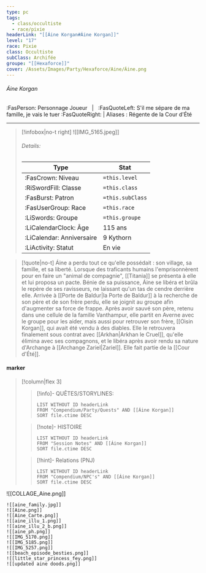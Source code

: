 ```yaml
---
type: pc
tags:
  - class/occultiste
  - race/pixie
headerLink: "[[Áine Korgan#Áine Korgan]]"
level: "17"
race: Pixie
class: Occultiste
subClass: Archifée
groupe: "[[Hexaforce]]"
cover: /Assets/Images/Party/Hexaforce/Aine/Áine.png
---
```


###### Áine Korgan
:FasPerson: Personnage Joueur &nbsp; | &nbsp; :FasQuoteLeft: S'il me sépare de ma famille, je vais le tuer :FasQuoteRight: | Aliases :  Régente de la Cour d'Été
___
> [!infobox|no-t right]
>![[IMG_5165.jpeg]]
> ###### Details:
> | Type | Stat |
> | ---- | ---- |
> | :FasCrown: Niveau   | `=this.level` |
> | :RiSwordFill: Classe |  `=this.class`|
> | :FasBurst: Patron |  `=this.subClass`|
> |  :FasUserGroup: Race |  `=this.race`|
> |  :LiSwords: Groupe |  `=this.groupe`|
> |  :LiCalendarClock: Âge | 115 ans |
> |  :LiCalendar: Anniversaire | 9 Kythorn |
> | :LiActivity: Statut | En vie |

> [!quote|no-t]
> Áine a perdu tout ce qu'elle possédait : son village, sa famille, et sa liberté. Lorsque des traficants humains l'emprisonnèrent pour en faire un "animal de compagnie", [[Titania]] se présenta à elle et lui proposa un pacte. Bénie de sa puissance, Áine se libéra et brûla le repère de ses ravisseurs, ne laissant qu'un tas de cendre derrière elle. Arrivée à [[Porte de Baldur|la Porte de Baldur]] à la recherche de son père et de son frère perdu, elle se joignit au groupe afin d'augmenter sa force de frappe. Après avoir sauvé son père, retenu dans une cellule de la famille Vanthampur, elle partit en Averne avec le groupe pour les aider, mais aussi pour retrouver son frère, [[Oìsin Korgan]], qui avait été vendu à des diables. Elle le retrouvera finalement sous contrat avec [[Arkhan|Arkhan le Cruel]], qu'elle élimina avec ses compagnons, et le libéra après avoir rendu sa nature d'Archange à [[Archange Zariel|Zariel]].
> Elle fait partie de la [[Cour d'Été]].
 
#### marker
> [!column|flex 3]
>> [!info]- QUÊTES/STORYLINES:
>>```dataview
>>LIST WITHOUT ID headerLink
>>FROM "Compendium/Party/Quests" AND [[Áine Korgan]]
>>SORT file.ctime DESC
>
>>[!note]- HISTOIRE
>>```dataview
>>LIST WITHOUT ID headerLink
>>FROM "Session Notes" AND [[Áine Korgan]]
>>SORT file.ctime DESC
>
>>[!hint]- Relations (PNJ)
>>```dataview
>>LIST WITHOUT ID headerLink
>>FROM "Compendium/NPC's" AND [[Áine Korgan]]
>>SORT file.ctime DESC

![[COLLAGE_Aine.png]]
```image-layout-masonry-3
![[aine_family.jpg]]
![[Aine.png]]
![[Aine_Carte.png]]
![[aine_illu_1.png]]
![[aine_illu_2_b.png]]
![[aine_ph.png]]
![[IMG_5170.png]]
![[IMG_5185.png]]
![[IMG_5257.png]]
![[beach_episode_besties.png]]
![[little_star_princess_fey.png]]
![[updated aine doods.png]]
```

